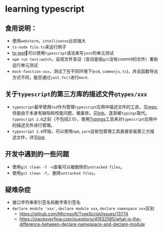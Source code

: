 # learning typescript

## 食用说明：

* 使用`webstorm`，`intellisense`比较强大 
* `ts-node file.ts`来运行例子
* [ts-jest](https://github.com/kulshekhar/ts-jest)可以使用`typescript`语法来写`jest`的单元测试
* `npm run test:watch`，监视文件变动（变动是指`git`没有commit的文件）重新运行单元测试
* `mock-function-xxx`，测试了在不同环境下(`es6`, `commonjs`, `ts`)，并且函数导出方式不同，能否通过`jest.fn()`进行`mock`.

## 关于`typescript`的第三方库的描述文件`@types/xxx`

* `typescript`最早使用`tsd`作为管理`typescript`应用中描述文件的工具，见[repo](https://github.com/DefinitelyTyped/tsd), 但是由于本身有缺陷和性能问题，被废弃。见[link](https://stackoverflow.com/questions/35598876/why-is-tsd-deprecated)。逐渐被`typings`取代。`typescript 2.0`之前（不包括2.0），使用[Typings](https://github.com/typings/typings)工具来对`typescript`应用中的描述文件进行管理。
* `typescript 2.0`开始，可以使用`npm`, `yarn`这些包管理工具直接安装第三方描述文件，详见[link](https://tslang.cn/docs/handbook/declaration-files/consumption.html)

## 开发中遇到的一些问题

* 使用`git clean -f -n`查看可以被删除的`untracked files`。
* 使用`git clean -f`， 删除`untracked files`。


## 疑难杂症

* 接口字符串索引签名和数字索引签名
* `declare module 'xxx'`, `declare module xxx`, `declare namespace xxx`区别
  * https://github.com/Microsoft/TypeScript/issues/13774
  * https://stackoverflow.com/questions/41932585/what-is-the-difference-between-declare-namespace-and-declare-module
